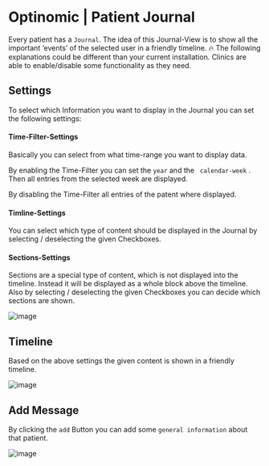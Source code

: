# Optinomic | Patient Journal

Every patient has a `Journal`.  The idea of this Journal-View is to show all the important ‘events’ of the selected user in a friendly timeline.  :fire: The following explanations could be different than your current installation. Clinics are able to enable/disable some functionality as they need. 


## Settings

To select which Information you want to display in the Journal you can set the following settings:


#### Time-Filter-Settings
Basically you can select from what time-range you want to display data. 

By enabling the Time-Filter you can set the `year` and the ` calendar-week` . Then all entries from the selected week are displayed.  

By disabling the Time-Filter all entries of the patent where displayed. 


#### Timline-Settings
You can select which type of content should be displayed in the Journal by selecting / deselecting the given Checkboxes. 


#### Sections-Settings
Sections are a special type of content, which is not displayed into the timeline. Instead it will be displayed as a whole block above the timeline. Also by selecting / deselecting the given Checkboxes you can decide which sections are shown.

![image](http://doc.optinomic.org/images/patient_journal_settings.png)


## Timeline

Based on the above settings the given content is shown in a friendly timeline.

![image](http://doc.optinomic.org/images/patient_journal_timeline.png)


## Add Message

By clicking the `add` Button you can add some `general information` about that patient.

![image](http://doc.optinomic.org/images/patient_journal_add_message.png)

